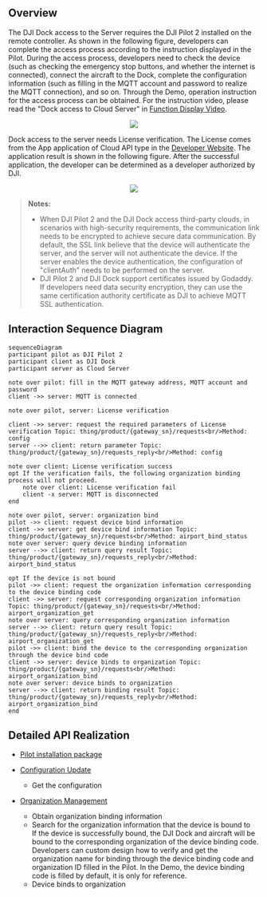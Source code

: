 
## Overview

The DJI Dock access to the Server requires the DJI Pilot 2 installed on the remote controller. As shown in the following figure, developers can complete the access process according to the instruction displayed in the Pilot. During the access process, developers need to check the device (such as checking the emergency stop buttons, and whether the internet is connected), connect the aircraft to the Dock, complete the configuration information (such as filling in the MQTT account and password to realize the MQTT connection), and so on. Through the Demo, operation instruction for the access process can be obtained. For the instruction video, please read the "Dock access to Cloud Server" in [Function Display Video](https://developer.dji.com/doc/cloud-api-tutorial/en/quick-start/function-display-video.html).

<div align=center>
<img src="https://terra-1-g.djicdn.com/71a7d383e71a4fb8887a310eb746b47f/cloudapi/%E8%8D%89%E7%A8%BF%E9%A2%84%E8%A7%88%E5%9B%BE/%E6%9C%BA%E5%9C%BA%E5%80%9F%E5%8A%A9pilot%E4%B8%8A%E4%BA%91%E5%85%A5%E5%8F%A3.png" style="width:auto"/>
</div>

Dock access to the server needs License verification. The License comes from the App application of Cloud API type in the [Developer Website](https://developer.dji.com/user/apps/#all). The application result is shown in the following figure. After the successful application, the developer can be determined as a developer authorized by DJI.

<div align=center>
<img src="https://terra-1-g.djicdn.com/71a7d383e71a4fb8887a310eb746b47f/cloudapi/%E8%8D%89%E7%A8%BF%E9%A2%84%E8%A7%88%E5%9B%BE/cloudapi-app%20(1).png" style="width:auto"/>
</div>

> **Notes:**
>
> * When DJI Pilot 2 and the DJI Dock access third-party clouds, in scenarios with high-security requirements, the communication link needs to be encrypted to achieve secure data communication. By default, the SSL link believe that the device will authenticate the server, and the server will not authenticate the device. If the server enables the device authentication, the configuration of "clientAuth" needs to be performed on the server.
> * DJI Pilot 2 and DJI Dock support certificates issued by Godaddy. If developers need data security encryption, they can use the same certification authority certificate as DJI to achieve MQTT SSL authentication.

## Interaction Sequence Diagram

```mermaid
sequenceDiagram
participant pilot as DJI Pilot 2
participant client as DJI Dock
participant server as Cloud Server

note over pilot: fill in the MQTT gateway address, MQTT account and password
client ->> server: MQTT is connected

note over pilot, server: License verification

client ->> server: request the required parameters of License verification Topic: thing/product/{gateway_sn}/requests<br/>Method: config
server -->> client: return parameter Topic: thing/product/{gateway_sn}/requests_reply<br/>Method: config

note over client: License verification success
opt If the verification fails, the following organization binding process will not proceed.
    note over client: License verification fail 
    client -x server: MQTT is disconnected
end

note over pilot, server: organization bind
pilot ->> client: request device bind information
client ->> server: get device bind information Topic: thing/product/{gateway_sn}/requests<br/>Method: airport_bind_status
note over server: query device binding information
server -->> client: return query result Topic: thing/product/{gateway_sn}/requests_reply<br/>Method: airport_bind_status

opt If the device is not bound
pilot ->> client: request the organization information corresponding to the device binding code
client ->> server: request corresponding organization information Topic: thing/product/{gateway_sn}/requests<br/>Method: airport_organization_get
note over server: query corresponding organization information
server -->> client: return query result Topic: thing/product/{gateway_sn}/requests_reply<br/>Method: airport_organization_get
pilot ->> client: bind the device to the corresponding organization through the device bind code
client ->> server: device binds to organization Topic: thing/product/{gateway_sn}/requests<br/>Method: airport_organization_bind
note over server: device binds to organization
server -->> client: return binding result Topic: thing/product/{gateway_sn}/requests_reply<br/>Method: airport_organization_bind
end
```



## Detailed API Realization

* [Pilot installation package](https://sdk-forum.dji.net/hc/en-us/articles/6177232395801-How-do-I-install-Pilot2-Where-can-I-get-the-installation-package-)

* [Configuration Update](https://developer.dji.com/doc/cloud-api-tutorial/en/api-reference/dock-to-cloud/mqtt/dock/dock1/config.html)
  * Get the configuration 

* [Organization Management](https://developer.dji.com/doc/cloud-api-tutorial/en/server-api-reference/mqtt/thing-model/gateway/dock/organization.html)
  * Obtain organization binding information
  * Search for the organization information that the device is bound to<br/>
    If the device is successfully bound, the DJI Dock and aircraft will be bound to the corresponding organization of the device binding code. Developers can custom design how to verify and get the organization name for binding through the device binding code and organization ID filled in the Pilot. In the Demo, the device binding code is filled by default, it is only for reference.
  * Device binds to organization
